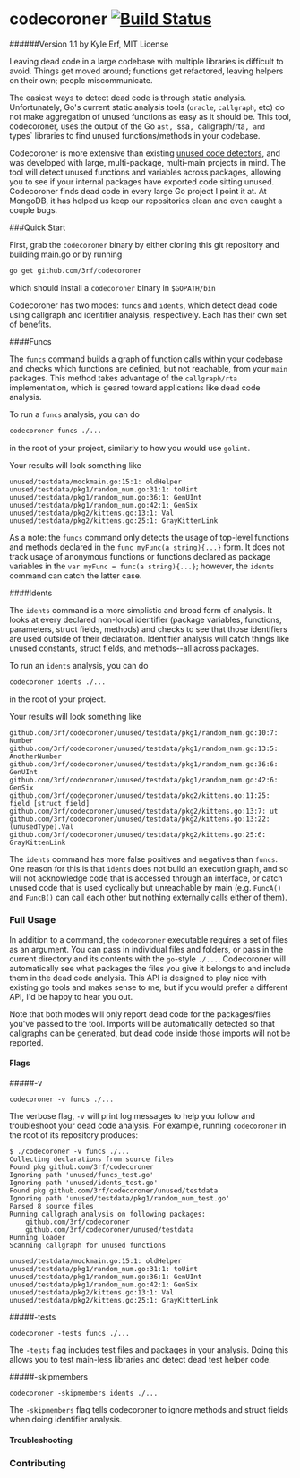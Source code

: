 codecoroner [![Build Status](https://travis-ci.org/3rf/codecoroner.svg)](https://travis-ci.org/3rf/codecoroner)
===============
######Version 1.1 by Kyle Erf, MIT License 


Leaving dead code in a large codebase with multiple libraries is difficult to avoid.
Things get moved around; functions get refactored, leaving helpers on their own; people miscommunicate. 

The easiest ways to detect dead code is through static analysis. 
Unfortunately, Go's current static analysis tools (`oracle`, `callgraph`, etc) do not make aggregation of unused functions as easy as it should be.
This tool, codecoroner, uses the output of the Go `ast, `ssa`, `callgraph/rta`, and `types` libraries to find unused functions/methods in your codebase.

Codecoroner is more extensive than existing [unused code detectors](https://github.com/remyoudompheng/go-misc/tree/master/deadcode), and was developed with large, multi-package, multi-main projects in mind.
The tool will detect unused functions and variables across packages, allowing you to see if your internal packages have exported code sitting unused.
Codecoroner finds dead code in every large Go project I point it at.
At MongoDB, it has helped us keep our repositories clean and even caught a couple bugs.


###Quick Start

First, grab the `codecoroner` binary by either cloning this git repository and building main.go or by running
```bash
go get github.com/3rf/codecoroner
```
which should install a `codecoroner` binary in `$GOPATH/bin`

Codecoroner has two modes: `funcs` and `idents`, which detect dead code using callgraph and identifier analysis, respectively.
Each has their own set of benefits.

####Funcs

The `funcs` command builds a graph of function calls within your codebase and checks which functions are definied, but not reachable, from your `main` packages. 
This method takes advantage of the `callgraph/rta` implementation, which is geared toward applications like dead code analysis.

To run a `funcs` analysis, you can do
```bash
codecoroner funcs ./...
```
in the root of your project, similarly to how you would use `golint`.

Your results will look something like
```
unused/testdata/mockmain.go:15:1: oldHelper
unused/testdata/pkg1/random_num.go:31:1: toUint
unused/testdata/pkg1/random_num.go:36:1: GenUInt
unused/testdata/pkg1/random_num.go:42:1: GenSix
unused/testdata/pkg2/kittens.go:13:1: Val
unused/testdata/pkg2/kittens.go:25:1: GrayKittenLink
```

As a note: the `funcs` command only detects the usage of top-level functions and methods declared in the `func myFunc(a string){...}` form.
It does not track usage of anonymous functions or functions declared as package variables in the `var myFunc = func(a string){...}`; however, the `idents` command can catch the latter case.


####Idents

The `idents` command is a more simplistic and broad form of analysis.
It looks at every declared non-local identifier (package variables, functions, parameters, struct fields, methods) and checks to see that those identifiers are used outside of their declaration. 
Identifier analysis will catch things like unused constants, struct fields, and methods--all across packages.

To run an `idents` analysis, you can do
```bash
codecoroner idents ./...
```
in the root of your project.

Your results will look something like
```
github.com/3rf/codecoroner/unused/testdata/pkg1/random_num.go:10:7: Number
github.com/3rf/codecoroner/unused/testdata/pkg1/random_num.go:13:5: AnotherNumber
github.com/3rf/codecoroner/unused/testdata/pkg1/random_num.go:36:6: GenUInt
github.com/3rf/codecoroner/unused/testdata/pkg1/random_num.go:42:6: GenSix
github.com/3rf/codecoroner/unused/testdata/pkg2/kittens.go:11:25: field [struct field]
github.com/3rf/codecoroner/unused/testdata/pkg2/kittens.go:13:7: ut
github.com/3rf/codecoroner/unused/testdata/pkg2/kittens.go:13:22: (unusedType).Val
github.com/3rf/codecoroner/unused/testdata/pkg2/kittens.go:25:6: GrayKittenLink
```

The `idents` command has more false positives and negatives than `funcs`. 
One reason for this is that `idents` does not build an execution graph, and so will not acknowledge code that is accessed through an interface, or catch unused code that is used cyclically but unreachable by main (e.g. `FuncA()` and `FuncB()` can call each other but nothing externally calls either of them).


### Full Usage

In addition to a command, the `codecoroner` executable requires a set of files as an argument.
You can pass in individual files and folders, or pass in the current directory and its contents with the `go`-style `./...`.
Codecoroner will automatically see what packages the files you give it belongs to and include them in the dead code analysis. 
This API is designed to play nice with existing go tools and makes sense to me, but if you would prefer a different API, I'd be happy to hear you out.

Note that both modes will only report dead code for the packages/files you've passed to the tool.
Imports will be automatically detected so that callgraphs can be generated, but dead code inside those imports will not be reported.

#### Flags

#####-v
```
codecoroner -v funcs ./...
```

The verbose flag, `-v` will print log messages to help you follow and troubleshoot your dead code analysis.
For example, running `codecoroner` in the root of its repository produces:
```
$ ./codecoroner -v funcs ./...
Collecting declarations from source files
Found pkg github.com/3rf/codecoroner
Ignoring path 'unused/funcs_test.go'
Ignoring path 'unused/idents_test.go'
Found pkg github.com/3rf/codecoroner/unused/testdata
Ignoring path 'unused/testdata/pkg1/random_num_test.go'
Parsed 8 source files
Running callgraph analysis on following packages:
	github.com/3rf/codecoroner
	github.com/3rf/codecoroner/unused/testdata
Running loader
Scanning callgraph for unused functions

unused/testdata/mockmain.go:15:1: oldHelper
unused/testdata/pkg1/random_num.go:31:1: toUint
unused/testdata/pkg1/random_num.go:36:1: GenUInt
unused/testdata/pkg1/random_num.go:42:1: GenSix
unused/testdata/pkg2/kittens.go:13:1: Val
unused/testdata/pkg2/kittens.go:25:1: GrayKittenLink
```

#####-tests
```
codecoroner -tests funcs ./...
```

The `-tests` flag includes test files and packages in your analysis. 
Doing this allows you to test main-less libraries and detect dead test helper code.


#####-skipmembers
```
codecoroner -skipmembers idents ./...
```

The `-skipmembers` flag tells codecoroner to ignore methods and struct fields when doing identifier analysis.


#### Troubleshooting


### Contributing
